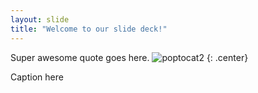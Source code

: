 ```yaml
---
layout: slide
title: "Welcome to our slide deck!"
---
```

Super awesome quote goes here.
![poptocat2](https://octodex.github.com/images/poptocat_v2.png)
{: .center}

Caption here

